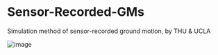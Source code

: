 # Sensor-Recorded-GMs
Simulation method of sensor-recorded ground motion, by THU &amp; UCLA

![image](https://github.com/wenjie-liao/StructGAN_v1/blob/master/StructGAN_v1.jpg)
